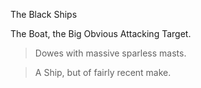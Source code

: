   
  

The Black Ships

The Boat, the Big Obvious Attacking Target.

> Dowes with massive sparless masts.

> A Ship, but of fairly recent make.
